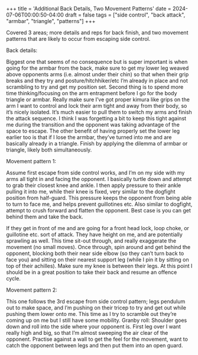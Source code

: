 +++
title = 'Additional Back Details, Two Movement Patterns'
date = 2024-07-06T00:00:50-04:00
draft = false
tags = ["side control", "back attack", "armbar", "triangle", "patterns"]
+++

Covered 3 areas; more details and reps for back finish, and two movement patterns that are likely to occur from escaping side control.

Back details:

Biggest one that seems of no consequence but is super important is when going for the armbar from the back, make sure to get my lower leg weaved above opponents arms (i.e. almost under their chin) so that when their grip breaks and they try and posture/hitchhiker/etc I’m already in place and not scrambling to try and get my position set. Second thing is to spend more time thinking/focusing on the arm entrapment before I go for the body triangle or armbar. Really make sure I’ve got proper kimura like grips on the arm I want to control and lock their arm tight and away from their body, so it’s nicely isolated. It’s much easier to pull them to switch my arms and finish the attack sequence. I think I was forgetting a bit to keep this tight against me during the transition and the opponent was taking advantage of the space to escape. The other benefit of having properly set the lower leg earlier too is that if I lose the armbar, they’ve turned into me and are basically already in a triangle. Finish by applying the dilemma of armbar or triangle, likely both simultaneously. 


Movement pattern 1: 

Assume first escape from side control works, and I’m on my side with my arms all tight in and facing the opponent. I basically turtle down and attempt to grab their closest knee and ankle. I then apply pressure to their ankle pulling it into me, while their knee is fixed, very similar to the dogfight position from half-guard. This pressure keeps the opponent from being able to turn to face me, and helps prevent guillotines etc. Also similar to dogfight, attempt to crush forward and flatten the opponent. Best case is you can get behind them and take the back. 

If they get in front of me and are going for a front head lock, loop choke, or guillotine etc. sort of attack. They have height on me, and are potentially sprawling as well. This time sit-out through, and really exaggerate the movement (no small moves). Once through, spin around and get behind the opponent, blocking both their near side elbow (so they can’t turn back to face you) and sitting on their nearest support leg (while I pin it by sitting on top of their achilles). Make sure my knee is between their legs. At this point I should be in a great position to take their back and resume an offence cycle. 

Movement pattern 2:

This one follows the 3rd escape from side control pattern; legs pendulum out to make space, and I’m pushing on their tricep to try and get out while pushing them lower onto me. This time as I try to scramble out they’re coming up on me but I still have some mobility. Granby roll: Shoulder goes down and roll into the side where your opponent is. First leg over I want really high and big, so that I’m almost sweeping the air clear of the opponent. Practise against a wall to get the feel for the movement, want to catch the opponent between legs and then put them into an open guard. 
